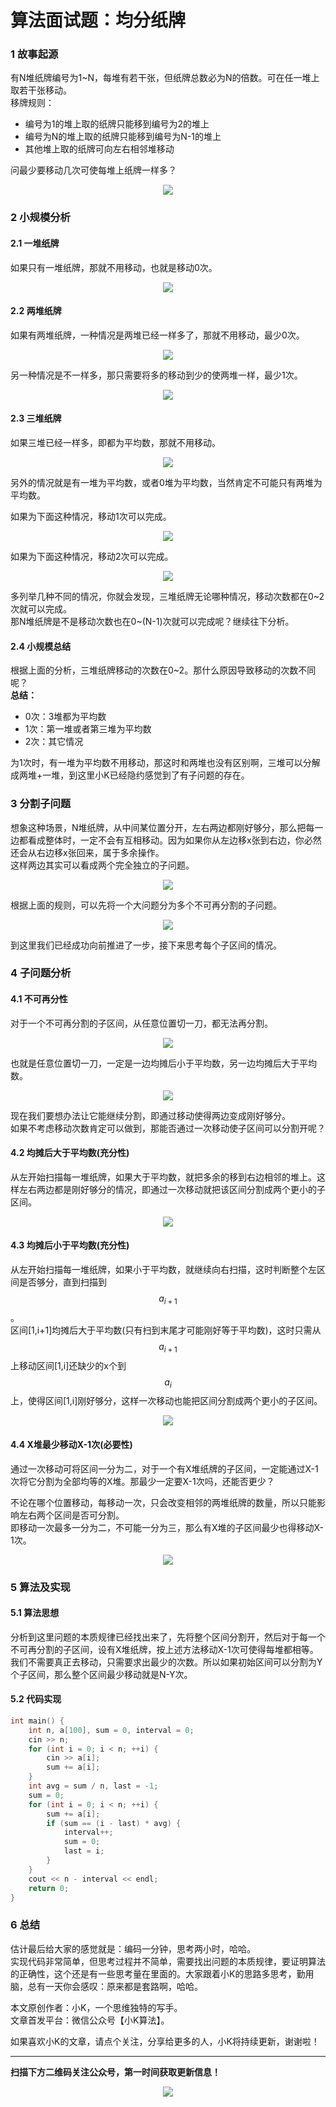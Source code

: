 # 算法面试题：均分纸牌

### 1 故事起源
有N堆纸牌编号为1~N，每堆有若干张，但纸牌总数必为N的倍数。可在任一堆上取若干张移动。  
移牌规则：
* 编号为1的堆上取的纸牌只能移到编号为2的堆上
* 编号为N的堆上取的纸牌只能移到编号为N-1的堆上
* 其他堆上取的纸牌可向左右相邻堆移动

问最少要移动几次可使每堆上纸牌一样多？
<div align=center><img src="img-纸牌/p-1-1.jpg" style="max-height: 300px;"></div>

### 2 小规模分析
#### 2.1 一堆纸牌
如果只有一堆纸牌，那就不用移动，也就是移动0次。
<div align=center><img src="img-纸牌/p-2-1.jpg" style="max-height: 300px;"></div>

#### 2.2 两堆纸牌
如果有两堆纸牌，一种情况是两堆已经一样多了，那就不用移动，最少0次。
<div align=center><img src="img-纸牌/p-2-2.jpg" style="max-height: 300px;"></div>

另一种情况是不一样多，那只需要将多的移动到少的使两堆一样，最少1次。
<div align=center><img src="img-纸牌/p-2-3.jpg" style="max-height: 300px;"></div>

#### 2.3 三堆纸牌
如果三堆已经一样多，即都为平均数，那就不用移动。
<div align=center><img src="img-纸牌/p-2-4.jpg" style="max-height: 300px;"></div>

另外的情况就是有一堆为平均数，或者0堆为平均数，当然肯定不可能只有两堆为平均数。  

如果为下面这种情况，移动1次可以完成。
<div align=center><img src="img-纸牌/p-2-5.jpg" style="max-height: 300px;"></div>

如果为下面这种情况，移动2次可以完成。
<div align=center><img src="img-纸牌/p-2-6.jpg" style="max-height: 300px;"></div>

多列举几种不同的情况，你就会发现，三堆纸牌无论哪种情况，移动次数都在0~2次就可以完成。  
那N堆纸牌是不是移动次数也在0~(N-1)次就可以完成呢？继续往下分析。

#### 2.4 小规模总结
根据上面的分析，三堆纸牌移动的次数在0~2。那什么原因导致移动的次数不同呢？  
**总结：**  
* 0次：3堆都为平均数
* 1次：第一堆或者第三堆为平均数
* 2次：其它情况

为1次时，有一堆为平均数不用移动，那这时和两堆也没有区别啊，三堆可以分解成两堆+一堆，到这里小K已经隐约感觉到了有子问题的存在。  

### 3 分割子问题
想象这种场景，N堆纸牌，从中间某位置分开，左右两边都刚好够分，那么把每一边都看成整体时，一定不会有互相移动。因为如果你从左边移x张到右边，你必然还会从右边移x张回来，属于多余操作。  
这样两边其实可以看成两个完全独立的子问题。
<div align=center><img src="img-纸牌/p-3-1.jpg" style="max-height: 300px;"></div>

根据上面的规则，可以先将一个大问题分为多个不可再分割的子问题。
<div align=center><img src="img-纸牌/p-3-2.jpg" style="max-height: 300px;"></div>

到这里我们已经成功向前推进了一步，接下来思考每个子区间的情况。

### 4 子问题分析

#### 4.1 不可再分性
对于一个不可再分割的子区间，从任意位置切一刀，都无法再分割。
<div align=center><img src="img-纸牌/p-4-1.jpg" style="max-height: 300px;"></div>

也就是任意位置切一刀，一定是一边均摊后小于平均数，另一边均摊后大于平均数。
<div align=center><img src="img-纸牌/p-4-2.jpg" style="max-height: 300px;"></div>

现在我们要想办法让它能继续分割，即通过移动使得两边变成刚好够分。  
如果不考虑移动次数肯定可以做到，那能否通过一次移动使子区间可以分割开呢？

#### 4.2 均摊后大于平均数(充分性)
从左开始扫描每一堆纸牌，如果大于平均数，就把多余的移到右边相邻的堆上。这样左右两边都是刚好够分的情况，即通过一次移动就把该区间分割成两个更小的子区间。
<div align=center><img src="img-纸牌/p-4-3.jpg" style="max-height: 300px;"></div>

#### 4.3 均摊后小于平均数(充分性)
从左开始扫描每一堆纸牌，如果小于平均数，就继续向右扫描，这时判断整个左区间是否够分，直到扫描到$$a_{i+1}$$。  
区间[1,i+1]均摊后大于平均数(只有扫到末尾才可能刚好等于平均数)，这时只需从$$a_{i+1}$$上移动区间[1,i]还缺少的x个到$$a_i$$上，使得区间[1,i]刚好够分，这样一次移动也能把区间分割成两个更小的子区间。
<div align=center><img src="img-纸牌/p-4-4.jpg" style="max-height: 300px;"></div>

#### 4.4 X堆最少移动X-1次(必要性)
通过一次移动可将区间一分为二，对于一个有X堆纸牌的子区间，一定能通过X-1次将它分割为全部均等的X堆。那最少一定要X-1次吗，还能否更少？

不论在哪个位置移动，每移动一次，只会改变相邻的两堆纸牌的数量，所以只能影响左右两个区间是否可分割。  
即移动一次最多一分为二，不可能一分为三，那么有X堆的子区间最少也得移动X-1次。
<div align=center><img src="img-纸牌/p-4-5.jpg" style="max-height: 300px;"></div>

### 5 算法及实现
#### 5.1 算法思想
分析到这里问题的本质规律已经找出来了，先将整个区间分割开，然后对于每一个不可再分割的子区间，设有X堆纸牌，按上述方法移动X-1次可使得每堆都相等。  
我们不需要真正去移动，只需要求出最少的次数。所以如果初始区间可以分割为Y个子区间，那么整个区间最少移动就是N-Y次。

#### 5.2 代码实现
```cpp
int main() {
    int n, a[100], sum = 0, interval = 0;
    cin >> n;
    for (int i = 0; i < n; ++i) {
        cin >> a[i];
        sum += a[i];
    }
    int avg = sum / n, last = -1;
    sum = 0;
    for (int i = 0; i < n; ++i) {
        sum += a[i];
        if (sum == (i - last) * avg) {
            interval++;
            sum = 0;
            last = i;
        }
    }
    cout << n - interval << endl;
    return 0;
}
```

### 6 总结
估计最后给大家的感觉就是：编码一分钟，思考两小时，哈哈。  
实现代码非常简单，但思考过程并不简单，需要找出问题的本质规律，要证明算法的正确性，这个还是有一些思考量在里面的。大家跟着小K的思路多思考，勤用脑，总有一天你会感叹：原来都是套路啊，哈哈。

本文原创作者：小K，一个思维独特的写手。  
文章首发平台：微信公众号【小K算法】。  

如果喜欢小K的文章，请点个关注，分享给更多的人，小K将持续更新，谢谢啦！

---
**扫描下方二维码关注公众号，第一时间获取更新信息！**  
<div align=center><img src="../../../qrcode.gif" style="max-height: 300px;"></div>
